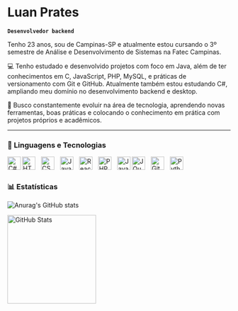 

#  Luan Prates

**`Desenvolvedor backend`**

 Tenho 23 anos, sou de Campinas-SP e atualmente estou cursando o 3º semestre de Análise e Desenvolvimento de Sistemas na Fatec Campinas.

💻 Tenho estudado e desenvolvido projetos com foco em Java, além de ter conhecimentos em C, JavaScript, PHP, MySQL, e práticas de versionamento com Git e GitHub. Atualmente também estou estudando C#, ampliando meu domínio no desenvolvimento backend e desktop.

🚀 Busco constantemente evoluir na área de tecnologia, aprendendo novas ferramentas, boas práticas e colocando o conhecimento em prática com projetos próprios e acadêmicos.


---

### 🤖 Linguagens e Tecnologias




 <img 
   align="left" 
    alt="C#"
    title="csharp" 
    width="30px"
    src="https://cdn.jsdelivr.net/gh/devicons/devicon@latest/icons/csharp/csharp-original.svg" />
          
<img 
    align="left" 
    alt="HTML"
    title="HTML" 
    width="30px" 
    style="padding-right: 10px;" 
    src="https://cdn.jsdelivr.net/gh/devicons/devicon@latest/icons/html5/html5-original.svg" 
/>
<img 
    align="left" 
    alt="CSS" 
    title="CSS"
    width="30px" 
    style="padding-right: 10px;" 
    src="https://cdn.jsdelivr.net/gh/devicons/devicon@latest/icons/css3/css3-original.svg" 
/>
<img 
    align="left" 
    alt="JavaScript" 
    title="JavaScript"
    width="30px" 
    style="padding-right: 10px;" 
    src="https://cdn.jsdelivr.net/gh/devicons/devicon@latest/icons/javascript/javascript-original.svg" 
/>

<img 
    align="left" 
    alt="React"
    title="React" 
    width="30px" 
    style="padding-right: 10px;" 
    src="https://cdn.jsdelivr.net/gh/devicons/devicon@latest/icons/react/react-original.svg" 
/>


<img 
    align="left" 
    alt="PHP" 
    title="PHP"
    width="30px" 
    style="padding-right: 10px;" 
    src="https://cdn.jsdelivr.net/gh/devicons/devicon@latest/icons/php/php-original.svg" 
/>

 <img 
    align="left" 
    alt="Java" 
    title="Java"
    width="30px" src="https://cdn.jsdelivr.net/gh/devicons/devicon@latest/icons/java/java-original-wordmark.svg" />
          

<img 
    align="left" 
    alt="JQuery" 
    title="JQuery"
    width="30px" 
    style="padding-right: 10px;" 
    src="https://cdn.jsdelivr.net/gh/devicons/devicon@latest/icons/jquery/jquery-original.svg" 
/>
<img 
    align="left" 
    alt="Git" 
    title="Git"
    width="30px" 
    style="padding-right: 10px;" 
    src="https://cdn.jsdelivr.net/gh/devicons/devicon@latest/icons/git/git-original.svg" 
/>
<img 
    align="left" 
    alt="Python" 
    title="Python"
    width="30px" 
    style="padding-right: 10px;" 
    src="https://cdn.jsdelivr.net/gh/devicons/devicon@latest/icons/python/python-original.svg" 
/>

<br/>
<br/>

### 📊 Estatísticas


![Anurag's GitHub stats](https://github-readme-stats.vercel.app/api?username=LuanPrates-1&show_icons=true&bg_color=00000000)



<img 
      align="left" 
      alt="GitHub Stats" 
      height="200" 
      src="https://github-readme-stats.vercel.app/api/top-langs/?username=LuanPrates-1&theme=tokyonight&layout=compact&custom_title=Tecnologias&langs_count=9" 
  />

</p>




<CopilotIcon size={48} />
</p>

